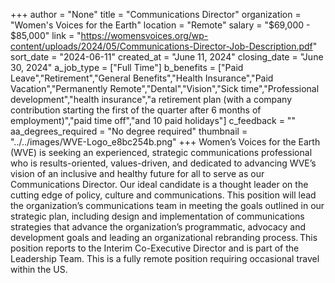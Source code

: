 +++
author = "None"
title = "Communications Director"
organization = "Women's Voices for the Earth"
location = "Remote"
salary = "$69,000 - $85,000"
link = "https://womensvoices.org/wp-content/uploads/2024/05/Communications-Director-Job-Description.pdf"
sort_date = "2024-06-11"
created_at = "June 11, 2024"
closing_date = "June 30, 2024"
a_job_type = ["Full Time"]
b_benefits = ["Paid Leave","Retirement","General Benefits","Health Insurance","Paid Vacation","Permanently Remote","Dental","Vision","Sick time","Professional development","health insurance","a retirement plan (with a company contribution starting the first of the quarter after 6 months of employment)","paid time off","and 10 paid holidays"]
c_feedback = ""
aa_degrees_required = "No degree required"
thumbnail = "../../images/WVE-Logo_e8bc254b.png"
+++
Women’s Voices for the Earth (WVE) is seeking an experienced, strategic communications professional who is results-oriented, values-driven, and dedicated to advancing WVE’s vision of an inclusive and healthy future for all to serve as our Communications Director. Our ideal candidate is a thought leader on the cutting edge of policy, culture and communications. This position will lead the organization’s communications team in meeting the goals outlined in our strategic plan, including design and implementation of communications strategies that advance the organization’s programmatic, advocacy and development goals and leading an organizational rebranding process. This position reports to the Interim Co-Executive Director and is part of the Leadership Team. This is a fully remote position requiring occasional travel within the US. 